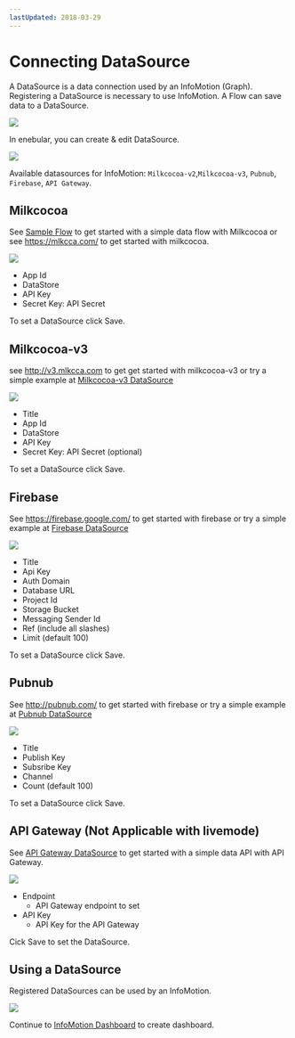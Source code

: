 ```yaml
---
lastUpdated: 2018-03-29
---
```


# Connecting DataSource

A DataSource is a data connection used by an InfoMotion (Graph). 
Registering a DataSource is necessary to use InfoMotion. 
A Flow can save data to a DataSource. 

![](/_asset/images/InfoMotion/datasources/aboutdatasource.png) 

In enebular, you can create & edit DataSource. 

![](/_asset/images/InfoMotion/datasources/datasource.png) 


Available datasources for InfoMotion:
`Milkcocoa-v2`,`Milkcocoa-v3`, `Pubnub`, `Firebase`, `API Gateway`.

## Milkcocoa

See [Sample Flow](../Flow/FlowExampleMilkcocoa.md) to get started with a simple data flow with Milkcocoa or see https://mlkcca.com/ to get started with milkcocoa. 

![](/_asset/images/InfoMotion/datasources/milkcocoa.png) 

* App Id 
* DataStore 
* API Key 
* Secret Key: API Secret 

To set a DataSource click Save. 

## Milkcocoa-v3 

see http://v3.mlkcca.com to get get started with milkcocoa-v3 or try a simple example at [Milkcocoa-v3  DataSource](./DatasourceMilkcocoa-v3.md)

![](/_asset/images/InfoMotion/datasources/milkcocoa-v3.png)

* Title 
* App Id 
* DataStore 
* API Key 
* Secret Key: API Secret (optional)

To set a DataSource click Save. 

## Firebase 

See https://firebase.google.com/ to get started with firebase or try a simple example at [Firebase DataSource](./DatasourceFirebase.md)

![](/_asset/images/InfoMotion/datasources/firebase.png)

* Title
* Api Key
* Auth Domain
* Database URL
* Project Id
* Storage Bucket
* Messaging Sender Id
* Ref (include all slashes)
* Limit (default 100)

To set a DataSource click Save. 

## Pubnub 

See http://pubnub.com/ to get started with firebase or try a simple example at [Pubnub  DataSource](./DatasourcePubnub.md)

![](/_asset/images/InfoMotion/datasources/pubnub.png)

* Title 
* Publish Key 
* Subsribe Key 
* Channel 
* Count (default 100) 

To set a DataSource click Save. 

## API Gateway (Not Applicable with livemode) 

See [API Gateway DataSource](./DatasourceAPIGateway.md) to get started with a simple data API with API Gateway.

![](/_asset/images/InfoMotion/datasources/apigateway.png)

* Endpoint
	* API Gateway endpoint to set
* API Key
	* API Key for the API Gateway

Cick Save to set the DataSource.

## Using a DataSource 

Registered DataSources can be used by an InfoMotion. 

![](/_asset/images/InfoMotion/datasources/usingdatasource.png)

Continue to [InfoMotion Dashboard](./CreateInfoMotion.md) to create dashboard.
